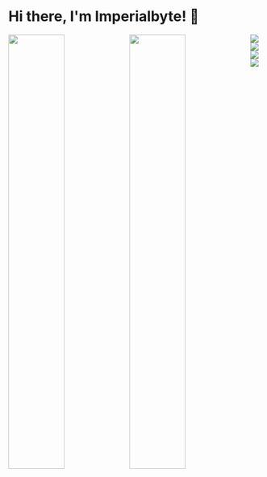 # Hi there, I'm Imperialbyte! 👋

<img align="left" width="47%" src="https://github-readme-stats.vercel.app/api?username=imperialbyte&show_icons=true&theme=tokyonight" />
<img align="left" width="47%" src="https://github-readme-stats.vercel.app/api/top-langs/?username=imperialbyte&layout=compact&theme=tokyonight" />

<img align="left" src="https://img.shields.io/badge/java-%23ED8B00.svg?style=for-the-badge&logo=java&logoColor=white"/>
<img align="left" src="https://img.shields.io/badge/python-3670A0?style=for-the-badge&logo=python&logoColor=ffdd54"/>
<img align="left" src="https://img.shields.io/badge/c-%2300599C.svg?style=for-the-badge&logo=c&logoColor=white"/>
<img align="left" src="https://img.shields.io/badge/c++-%2300599C.svg?style=for-the-badge&logo=c%2B%2B&logoColor=white"/>
